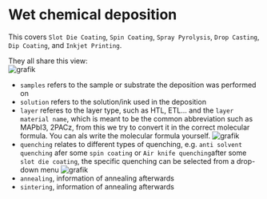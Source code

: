 # Wet chemical deposition

This covers `Slot Die Coating`, `Spin Coating`, `Spray Pyrolysis`, `Drop Casting`, `Dip Coating`, and `Inkjet Printing`.


They all share this view:  
![grafik](https://github.com/RoteKekse/nomad-baseclasses/assets/36420750/74df8b02-eb9f-46e9-ac39-c95beb38ef11)

- `samples` refers to the sample or substrate the deposition was performed on
- `solution` refers to the solution/ink used in the deposition
- `layer` referes to the layer type, such as HTL, ETL... and the `layer material name`, which is meant to be the common abbreviation such as MAPbI3, 2PACz,
from this we try to convert it in the correct molecular formula. You can als write the molecular formula yourself.
![grafik](https://github.com/RoteKekse/nomad-baseclasses/assets/36420750/f2fe5f48-e1d2-4cfe-9f39-d3e28ed460b2)
 - `quenching` relates to different types of quenching, e.g. `anti solvent quenching` afer some `spin coating` or `Air knife quenching`after some `slot die coating`, the
specific quenching can be selected from a drop-down menu  ![grafik](https://github.com/RoteKekse/nomad-baseclasses/assets/36420750/c59d9804-f43e-4ffd-b74b-1b143fefd448)
 - `annealing`, information of annealing afterwards
 - `sintering`, information of annealing afterwards
